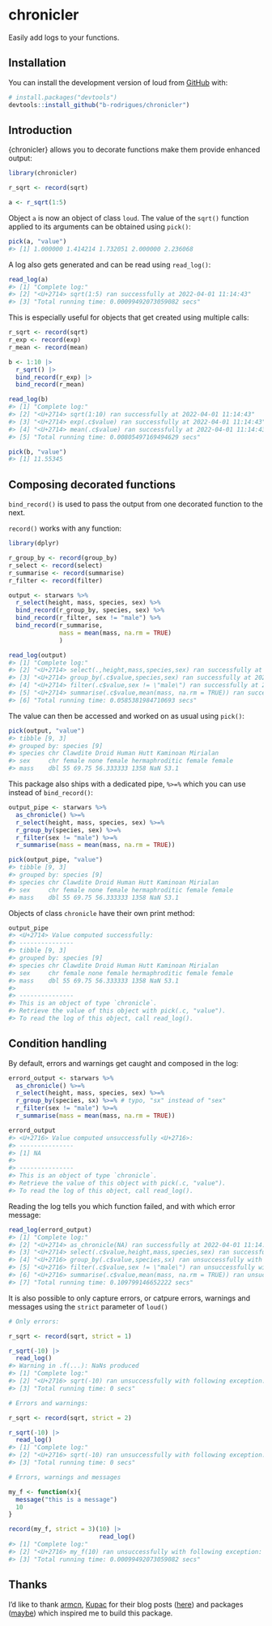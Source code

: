 
<!-- README.md is generated from README.Rmd. Please edit that file -->

# chronicler

<!-- badges: start -->
<!-- badges: end -->

Easily add logs to your functions.

## Installation

You can install the development version of loud from
[GitHub](https://github.com/) with:

``` r
# install.packages("devtools")
devtools::install_github("b-rodrigues/chronicler")
```

## Introduction

{chronicler} allows you to decorate functions make them provide enhanced
output:

``` r
library(chronicler)

r_sqrt <- record(sqrt)

a <- r_sqrt(1:5)
```

Object `a` is now an object of class `loud`. The value of the `sqrt()`
function applied to its arguments can be obtained using `pick()`:

``` r
pick(a, "value")
#> [1] 1.000000 1.414214 1.732051 2.000000 2.236068
```

A log also gets generated and can be read using `read_log()`:

``` r
read_log(a)
#> [1] "Complete log:"                                             
#> [2] "<U+2714> sqrt(1:5) ran successfully at 2022-04-01 11:14:43"
#> [3] "Total running time: 0.00099492073059082 secs"
```

This is especially useful for objects that get created using multiple
calls:

``` r
r_sqrt <- record(sqrt)
r_exp <- record(exp)
r_mean <- record(mean)

b <- 1:10 |>
  r_sqrt() |>
  bind_record(r_exp) |>
  bind_record(r_mean)
```

``` r
read_log(b)
#> [1] "Complete log:"                                                  
#> [2] "<U+2714> sqrt(1:10) ran successfully at 2022-04-01 11:14:43"    
#> [3] "<U+2714> exp(.c$value) ran successfully at 2022-04-01 11:14:43" 
#> [4] "<U+2714> mean(.c$value) ran successfully at 2022-04-01 11:14:43"
#> [5] "Total running time: 0.00805497169494629 secs"

pick(b, "value")
#> [1] 11.55345
```

## Composing decorated functions

`bind_record()` is used to pass the output from one decorated function
to the next.

`record()` works with any function:

``` r
library(dplyr)

r_group_by <- record(group_by)
r_select <- record(select)
r_summarise <- record(summarise)
r_filter <- record(filter)

output <- starwars %>%
  r_select(height, mass, species, sex) %>%
  bind_record(r_group_by, species, sex) %>%
  bind_record(r_filter, sex != "male") %>%
  bind_record(r_summarise,
              mass = mean(mass, na.rm = TRUE)
              )
```

``` r
read_log(output)
#> [1] "Complete log:"                                                                                
#> [2] "<U+2714> select(.,height,mass,species,sex) ran successfully at 2022-04-01 11:14:43"           
#> [3] "<U+2714> group_by(.c$value,species,sex) ran successfully at 2022-04-01 11:14:43"              
#> [4] "<U+2714> filter(.c$value,sex != \"male\") ran successfully at 2022-04-01 11:14:43"            
#> [5] "<U+2714> summarise(.c$value,mean(mass, na.rm = TRUE)) ran successfully at 2022-04-01 11:14:43"
#> [6] "Total running time: 0.0585381984710693 secs"
```

The value can then be accessed and worked on as usual using `pick()`:

``` r
pick(output, "value")
#> tibble [9, 3] 
#> grouped by: species [9] 
#> species chr Clawdite Droid Human Hutt Kaminoan Mirialan
#> sex     chr female none female hermaphroditic female female
#> mass    dbl 55 69.75 56.333333 1358 NaN 53.1
```

This package also ships with a dedicated pipe, `%>=%` which you can use
instead of `bind_record()`:

``` r
output_pipe <- starwars %>%
  as_chronicle() %>=%
  r_select(height, mass, species, sex) %>=%
  r_group_by(species, sex) %>=%
  r_filter(sex != "male") %>=%
  r_summarise(mass = mean(mass, na.rm = TRUE))
```

``` r
pick(output_pipe, "value")
#> tibble [9, 3] 
#> grouped by: species [9] 
#> species chr Clawdite Droid Human Hutt Kaminoan Mirialan
#> sex     chr female none female hermaphroditic female female
#> mass    dbl 55 69.75 56.333333 1358 NaN 53.1
```

Objects of class `chronicle` have their own print method:

``` r
output_pipe
#> <U+2714> Value computed successfully:
#> ---------------
#> tibble [9, 3] 
#> grouped by: species [9] 
#> species chr Clawdite Droid Human Hutt Kaminoan Mirialan
#> sex     chr female none female hermaphroditic female female
#> mass    dbl 55 69.75 56.333333 1358 NaN 53.1 
#> 
#> ---------------
#> This is an object of type `chronicle`.
#> Retrieve the value of this object with pick(.c, "value").
#> To read the log of this object, call read_log().
```

## Condition handling

By default, errors and warnings get caught and composed in the log:

``` r
errord_output <- starwars %>%
  as_chronicle() %>=%
  r_select(height, mass, species, sex) %>=% 
  r_group_by(species, sx) %>=% # typo, "sx" instead of "sex"
  r_filter(sex != "male") %>=%
  r_summarise(mass = mean(mass, na.rm = TRUE))
```

``` r
errord_output
#> <U+2716> Value computed unsuccessfully <U+2716>:
#> ---------------
#> [1] NA
#> 
#> ---------------
#> This is an object of type `chronicle`.
#> Retrieve the value of this object with pick(.c, "value").
#> To read the log of this object, call read_log().
```

Reading the log tells you which function failed, and with which error
message:

``` r
read_log(errord_output)
#> [1] "Complete log:"                                                                                                                                                                                           
#> [2] "<U+2714> as_chronicle(NA) ran successfully at 2022-04-01 11:14:43"                                                                                                                                       
#> [3] "<U+2714> select(.c$value,height,mass,species,sex) ran successfully at 2022-04-01 11:14:43"                                                                                                               
#> [4] "<U+2716> group_by(.c$value,species,sx) ran unsuccessfully with following exception: Must group by variables found in `.data`.\nx Column `sx` is not found. at 2022-04-01 11:14:43"                       
#> [5] "<U+2716> filter(.c$value,sex != \"male\") ran unsuccessfully with following exception: no applicable method for 'filter' applied to an object of class \"logical\" at 2022-04-01 11:14:43"               
#> [6] "<U+2716> summarise(.c$value,mean(mass, na.rm = TRUE)) ran unsuccessfully with following exception: no applicable method for 'summarise' applied to an object of class \"logical\" at 2022-04-01 11:14:43"
#> [7] "Total running time: 0.109799146652222 secs"
```

It is also possible to only capture errors, or catpure errors, warnings
and messages using the `strict` parameter of `loud()`

``` r
# Only errors:

r_sqrt <- record(sqrt, strict = 1)

r_sqrt(-10) |>
  read_log()
#> Warning in .f(...): NaNs produced
#> [1] "Complete log:"                                                                            
#> [2] "<U+2716> sqrt(-10) ran unsuccessfully with following exception: NA at 2022-04-01 11:14:44"
#> [3] "Total running time: 0 secs"

# Errors and warnings:

r_sqrt <- record(sqrt, strict = 2)

r_sqrt(-10) |>
  read_log()
#> [1] "Complete log:"                                                                                       
#> [2] "<U+2716> sqrt(-10) ran unsuccessfully with following exception: NaNs produced at 2022-04-01 11:14:44"
#> [3] "Total running time: 0 secs"

# Errors, warnings and messages

my_f <- function(x){
  message("this is a message")
  10
}

record(my_f, strict = 3)(10) |>
                         read_log()
#> [1] "Complete log:"                                                                                            
#> [2] "<U+2716> my_f(10) ran unsuccessfully with following exception: this is a message\n at 2022-04-01 11:14:44"
#> [3] "Total running time: 0.00099492073059082 secs"
```

## Thanks

I’d like to thank [armcn](https://github.com/armcn),
[Kupac](https://github.com/Kupac) for their blog posts
([here](https://kupac.gitlab.io/biofunctor/2019/05/25/maybe-monad-in-r/))
and packages ([maybe](https://armcn.github.io/maybe/)) which inspired me
to build this package.
